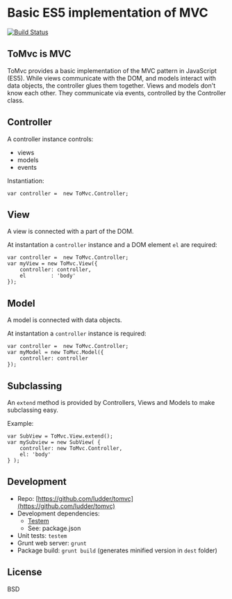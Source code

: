 # Basic ES5 implementation of MVC

[![Build Status](https://travis-ci.org/ludder/tomvc.svg?branch=master)](https://travis-ci.org/ludder/tomvc)

## ToMvc is MVC

ToMvc provides a basic implementation of the MVC pattern in JavaScript (ES5). While views communicate with the DOM, and models interact with data objects, the controller glues them together. Views and models don't know each other. They communicate via events, controlled by the Controller class.

## Controller

A controller instance controls:

- views
- models
- events

Instantiation:

```
var controller =  new ToMvc.Controller;
```

## View

A view is connected with a part of the DOM.

At instantation a `controller` instance and a DOM element `el` are required:

```
var controller =  new ToMvc.Controller;
var myView = new ToMvc.View({
    controller: controller,
    el        : 'body'
});
```


## Model

A model is connected with data objects.

At instantation a `controller` instance is required:

```
var controller =  new ToMvc.Controller;
var myModel = new ToMvc.Model({
    controller: controller
});
```

## Subclassing

An `extend` method is provided by Controllers, Views and Models to make subclassing easy.

Example:

```
var SubView = ToMvc.View.extend();
var mySubview = new SubView( {
    controller: new ToMvc.Controller,
    el: 'body'
} );
```


## Development

- Repo: [https://github.com/ludder/tomvc](https://github.com/ludder/tomvc)
- Development dependencies: 
  - [Testem](https://github.com/airportyh/testem)
  - See: package.json
- Unit tests: `testem`
- Grunt web server: `grunt`
- Package build: `grunt build` (generates minified version in `dest` folder)


## License

BSD

